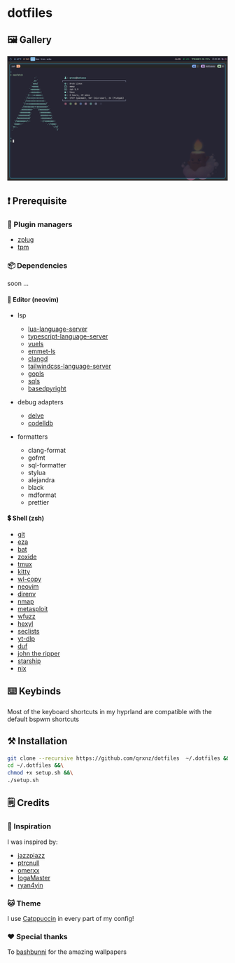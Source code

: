 # dotfiles

## 🖼️ Gallery

![screenshot](./.github/assets/img/screenshot.jpg)

## ❗ Prerequisite

### 🔌 Plugin managers
- [zplug](https://github.com/zplug/zplug)
- [tpm](https://github.com/tmux-plugins/tpm)

### 📦 Dependencies

soon ...

#### 📝 Editor (neovim)
- lsp
  - [lua-language-server](https://github.com/neovim/nvim-lspconfig/blob/master/doc/configs.md#lua_ls)
  - [typescript-language-server](https://github.com/neovim/nvim-lspconfig/blob/master/doc/configs.md#ts_ls)
  - [vuels](https://github.com/neovim/nvim-lspconfig/blob/master/doc/configs.md#vuels)
  - [emmet-ls](https://github.com/aca/emmet-ls)
  - [clangd](https://github.com/neovim/nvim-lspconfig/blob/master/doc/configs.md#clangd)
  - [tailwindcss-language-server](https://github.com/neovim/nvim-lspconfig/blob/master/doc/configs.md#tailwindcss)
  - [gopls](https://github.com/neovim/nvim-lspconfig/blob/master/doc/configs.md#gopls)
  - [sqls](https://github.com/neovim/nvim-lspconfig/blob/master/doc/configs.md#sqls)
  - [basedpyright](https://github.com/neovim/nvim-lspconfig/blob/master/doc/configs.md#basedpyright)

- debug adapters
  - [delve](https://github.com/mfussenegger/nvim-dap/wiki/Debug-Adapter-installation#go-using-delve-directly)
  - [codelldb](https://github.com/mfussenegger/nvim-dap/wiki/C-C---Rust-(via--codelldb))

- formatters
  - clang-format
  - gofmt
  - sql-formatter
  - stylua
  - alejandra
  - black
  - mdformat
  - prettier

#### 💲 Shell (zsh)
- [git](https://git-scm.com/)
- [eza](https://github.com/eza-community/eza)
- [bat](https://github.com/sharkdp/bat)
- [zoxide](https://github.com/ajeetdsouza/zoxide)
- [tmux](https://github.com/tmux/tmux)
- [kitty](https://sw.kovidgoyal.net/kitty/)
- [wl-copy](https://github.com/bugaevc/wl-clipboard)
- [neovim](https://github.com/neovim)
- [direnv](https://direnv.net/)
- [nmap](https://nmap.org/)
- [metasploit](https://www.metasploit.com/)
- [wfuzz](https://github.com/xmendez/wfuzz)
- [hexyl](https://github.com/sharkdp/hexyl)
- [seclists](https://github.com/danielmiessler/SecLists)
- [yt-dlp](https://github.com/yt-dlp/yt-dlp)
- [duf](https://github.com/muesli/duf)
- [john the ripper](https://www.openwall.com/john/)
- [starship](https://starship.rs/)
- [nix](https://nixos.org/download/)

## ⌨️ Keybinds
Most of the keyboard shortcuts in my hyprland are compatible with the default bspwm shortcuts

## ⚒️ Installation
```sh
git clone --recursive https://github.com/qrxnz/dotfiles  ~/.dotfiles &&\
cd ~/.dotfiles &&\
chmod +x setup.sh &&\
./setup.sh
```
## 🗒️ Credits

### 🎨 Inspiration

I was inspired by:
- [jazzpiazz](https://github.com/jazzpizazz/zsh-aliases)
- [ptrcnull](https://github.com/ptrcnull/dotfiles)
- [omerxx](https://github.com/omerxx/dotfiles)
- [IogaMaster](https://github.com/IogaMaster/neovim)
- [ryan4yin](https://github.com/ryan4yin/nix-config)

### 🐱 Theme
I use [Catppuccin](https://catppuccin.com/) in every part of my config!

### ❤️ Special thanks
To [bashbunni](https://github.com/bashbunni/wallpapers) for the amazing wallpapers
